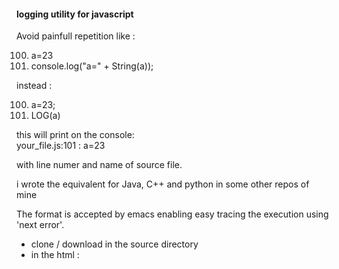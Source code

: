 

#### logging utility for javascript

Avoid painfull repetition like :

100. a=23
101. console.log("a=" + String(a));

instead :

100. a=23;
101. LOG(a)

this will print on the console: <br>
your_file.js:101 : a=23

with line numer and name of source file.

i wrote  the equivalent for Java, C++ and python in some other repos of mine

The format is accepted by emacs enabling easy tracing the execution using 'next error'. 

- clone / download in the source directory
- in the html : <script src=lclog.js />



